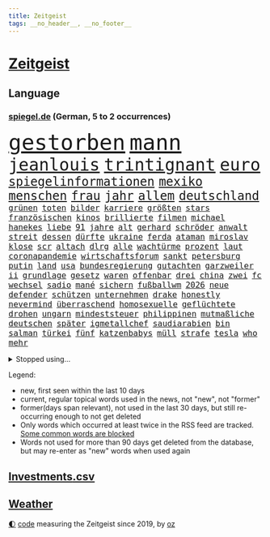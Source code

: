 ```yaml
---
title: Zeitgeist
tags: __no_header__, __no_footer__
---
```


# [Zeitgeist](https://oliz.io/zeitgeist/)

## Language

<h3><a href="https://www.spiegel.de" target="_blank">spiegel.de</a> (German, 5 to 2 occurrences)</h3>
<p style="font-family:monospace">
<span style="font-size:32pt"><a href="news_links.html#gestorben" class="current">gestorben</a></span>
<span style="font-size:32pt"><a href="news_links.html#mann" class="current">mann</a></span>
<br>
<span style="font-size:25pt"><a href="news_links.html#jeanlouis" class="new">jeanlouis</a></span>
<span style="font-size:25pt"><a href="news_links.html#trintignant" class="new">trintignant</a></span>
<span style="font-size:25pt"><a href="news_links.html#euro" class="current">euro</a></span>
<br>
<span style="font-size:18pt"><a href="news_links.html#spiegelinformationen" class="current">spiegelinformationen</a></span>
<span style="font-size:18pt"><a href="news_links.html#mexiko" class="current">mexiko</a></span>
<span style="font-size:18pt"><a href="news_links.html#menschen" class="current">menschen</a></span>
<span style="font-size:18pt"><a href="news_links.html#frau" class="current">frau</a></span>
<span style="font-size:18pt"><a href="news_links.html#jahr" class="current">jahr</a></span>
<span style="font-size:18pt"><a href="news_links.html#allem" class="current">allem</a></span>
<span style="font-size:18pt"><a href="news_links.html#deutschland" class="current">deutschland</a></span>
<br>
<span style="font-size:12pt"><a href="news_links.html#grünen" class="current">grünen</a></span>
<span style="font-size:12pt"><a href="news_links.html#toten" class="current">toten</a></span>
<span style="font-size:12pt"><a href="news_links.html#bilder" class="current">bilder</a></span>
<span style="font-size:12pt"><a href="news_links.html#karriere" class="current">karriere</a></span>
<span style="font-size:12pt"><a href="news_links.html#größten" class="current">größten</a></span>
<span style="font-size:12pt"><a href="news_links.html#stars" class="current">stars</a></span>
<span style="font-size:12pt"><a href="news_links.html#französischen" class="current">französischen</a></span>
<span style="font-size:12pt"><a href="news_links.html#kinos" class="current">kinos</a></span>
<span style="font-size:12pt"><a href="news_links.html#brillierte" class="current">brillierte</a></span>
<span style="font-size:12pt"><a href="news_links.html#filmen" class="current">filmen</a></span>
<span style="font-size:12pt"><a href="news_links.html#michael" class="current">michael</a></span>
<span style="font-size:12pt"><a href="news_links.html#hanekes" class="new">hanekes</a></span>
<span style="font-size:12pt"><a href="news_links.html#liebe" class="current">liebe</a></span>
<span style="font-size:12pt"><a href="news_links.html#91" class="current">91</a></span>
<span style="font-size:12pt"><a href="news_links.html#jahre" class="current">jahre</a></span>
<span style="font-size:12pt"><a href="news_links.html#alt" class="current">alt</a></span>
<span style="font-size:12pt"><a href="news_links.html#gerhard" class="current">gerhard</a></span>
<span style="font-size:12pt"><a href="news_links.html#schröder" class="current">schröder</a></span>
<span style="font-size:12pt"><a href="news_links.html#anwalt" class="current">anwalt</a></span>
<span style="font-size:12pt"><a href="news_links.html#streit" class="current">streit</a></span>
<span style="font-size:12pt"><a href="news_links.html#dessen" class="current">dessen</a></span>
<span style="font-size:12pt"><a href="news_links.html#dürfte" class="current">dürfte</a></span>
<span style="font-size:12pt"><a href="news_links.html#ukraine" class="current">ukraine</a></span>
<span style="font-size:12pt"><a href="news_links.html#ferda" class="new">ferda</a></span>
<span style="font-size:12pt"><a href="news_links.html#ataman" class="new">ataman</a></span>
<span style="font-size:12pt"><a href="news_links.html#miroslav" class="new">miroslav</a></span>
<span style="font-size:12pt"><a href="news_links.html#klose" class="new">klose</a></span>
<span style="font-size:12pt"><a href="news_links.html#scr" class="new">scr</a></span>
<span style="font-size:12pt"><a href="news_links.html#altach" class="new">altach</a></span>
<span style="font-size:12pt"><a href="news_links.html#dlrg" class="current">dlrg</a></span>
<span style="font-size:12pt"><a href="news_links.html#alle" class="current">alle</a></span>
<span style="font-size:12pt"><a href="news_links.html#wachtürme" class="new">wachtürme</a></span>
<span style="font-size:12pt"><a href="news_links.html#prozent" class="current">prozent</a></span>
<span style="font-size:12pt"><a href="news_links.html#laut" class="current">laut</a></span>
<span style="font-size:12pt"><a href="news_links.html#coronapandemie" class="current">coronapandemie</a></span>
<span style="font-size:12pt"><a href="news_links.html#wirtschaftsforum" class="current">wirtschaftsforum</a></span>
<span style="font-size:12pt"><a href="news_links.html#sankt" class="current">sankt</a></span>
<span style="font-size:12pt"><a href="news_links.html#petersburg" class="current">petersburg</a></span>
<span style="font-size:12pt"><a href="news_links.html#putin" class="current">putin</a></span>
<span style="font-size:12pt"><a href="news_links.html#land" class="current">land</a></span>
<span style="font-size:12pt"><a href="news_links.html#usa" class="current">usa</a></span>
<span style="font-size:12pt"><a href="news_links.html#bundesregierung" class="current">bundesregierung</a></span>
<span style="font-size:12pt"><a href="news_links.html#gutachten" class="current">gutachten</a></span>
<span style="font-size:12pt"><a href="news_links.html#garzweiler" class="current">garzweiler</a></span>
<span style="font-size:12pt"><a href="news_links.html#ii" class="current">ii</a></span>
<span style="font-size:12pt"><a href="news_links.html#grundlage" class="new">grundlage</a></span>
<span style="font-size:12pt"><a href="news_links.html#gesetz" class="current">gesetz</a></span>
<span style="font-size:12pt"><a href="news_links.html#waren" class="current">waren</a></span>
<span style="font-size:12pt"><a href="news_links.html#offenbar" class="current">offenbar</a></span>
<span style="font-size:12pt"><a href="news_links.html#drei" class="current">drei</a></span>
<span style="font-size:12pt"><a href="news_links.html#china" class="current">china</a></span>
<span style="font-size:12pt"><a href="news_links.html#zwei" class="current">zwei</a></span>
<span style="font-size:12pt"><a href="news_links.html#fc" class="current">fc</a></span>
<span style="font-size:12pt"><a href="news_links.html#wechsel" class="current">wechsel</a></span>
<span style="font-size:12pt"><a href="news_links.html#sadio" class="current">sadio</a></span>
<span style="font-size:12pt"><a href="news_links.html#mané" class="current">mané</a></span>
<span style="font-size:12pt"><a href="news_links.html#sichern" class="current">sichern</a></span>
<span style="font-size:12pt"><a href="news_links.html#fußballwm" class="current">fußballwm</a></span>
<span style="font-size:12pt"><a href="news_links.html#2026" class="current">2026</a></span>
<span style="font-size:12pt"><a href="news_links.html#neue" class="current">neue</a></span>
<span style="font-size:12pt"><a href="news_links.html#defender" class="new">defender</a></span>
<span style="font-size:12pt"><a href="news_links.html#schützen" class="current">schützen</a></span>
<span style="font-size:12pt"><a href="news_links.html#unternehmen" class="current">unternehmen</a></span>
<span style="font-size:12pt"><a href="news_links.html#drake" class="current">drake</a></span>
<span style="font-size:12pt"><a href="news_links.html#honestly" class="new">honestly</a></span>
<span style="font-size:12pt"><a href="news_links.html#nevermind" class="new">nevermind</a></span>
<span style="font-size:12pt"><a href="news_links.html#überraschend" class="current">überraschend</a></span>
<span style="font-size:12pt"><a href="news_links.html#homosexuelle" class="current">homosexuelle</a></span>
<span style="font-size:12pt"><a href="news_links.html#geflüchtete" class="current">geflüchtete</a></span>
<span style="font-size:12pt"><a href="news_links.html#drohen" class="current">drohen</a></span>
<span style="font-size:12pt"><a href="news_links.html#ungarn" class="current">ungarn</a></span>
<span style="font-size:12pt"><a href="news_links.html#mindeststeuer" class="current">mindeststeuer</a></span>
<span style="font-size:12pt"><a href="news_links.html#philippinen" class="current">philippinen</a></span>
<span style="font-size:12pt"><a href="news_links.html#mutmaßliche" class="current">mutmaßliche</a></span>
<span style="font-size:12pt"><a href="news_links.html#deutschen" class="current">deutschen</a></span>
<span style="font-size:12pt"><a href="news_links.html#später" class="current">später</a></span>
<span style="font-size:12pt"><a href="news_links.html#igmetallchef" class="new">igmetallchef</a></span>
<span style="font-size:12pt"><a href="news_links.html#saudiarabien" class="current">saudiarabien</a></span>
<span style="font-size:12pt"><a href="news_links.html#bin" class="current">bin</a></span>
<span style="font-size:12pt"><a href="news_links.html#salman" class="current">salman</a></span>
<span style="font-size:12pt"><a href="news_links.html#türkei" class="current">türkei</a></span>
<span style="font-size:12pt"><a href="news_links.html#fünf" class="current">fünf</a></span>
<span style="font-size:12pt"><a href="news_links.html#katzenbabys" class="new">katzenbabys</a></span>
<span style="font-size:12pt"><a href="news_links.html#müll" class="current">müll</a></span>
<span style="font-size:12pt"><a href="news_links.html#strafe" class="current">strafe</a></span>
<span style="font-size:12pt"><a href="news_links.html#tesla" class="current">tesla</a></span>
<span style="font-size:12pt"><a href="news_links.html#who" class="current">who</a></span>
<span style="font-size:12pt"><a href="news_links.html#mehr" class="current">mehr</a></span>
</p>
<details>
<summary>Stopped using...</summary>
<p class="former" style="font-size:12pt">
kommunen(604) la(603) locker(603) maske(603) reiner(603) 5(602) abends(602) ausgezeichnet(602) sv(602) verbraucherschützer(602) klimaneutral(601) november(601) summe(601) überwinden(601) ausnahmen(600) geduld(600) kritische(600) rostock(600) sekunden(600) wünschen(600) bewertet(599) klaren(599) rainer(599) riss(599) stiftung(599) theater(599) warentest(599) zahlreichen(599) dauer(598) deswegen(598) erstaunlich(598) schaltet(598) teslachef(598) wählt(598) zurückgetreten(598) 33(597) coronaimpfstoffe(597) erziehung(597) lakers(597) masken(597) militärs(597) präsentieren(597) sarscov2(597) unabhängige(597) abstimmen(596) eingesetzt(596) erlitten(596) gewaltig(596) lebte(596) lesen(596) spdpolitikerin(596) steuert(596) strafen(596) vereinten(596) verschoben(596) wahrheit(596) west(596) übergeben(596) anleger(595) athleten(595) ausschreitungen(595) ehemaliger(595) enthüllt(595) gedenken(595) leere(595) mainz(595) niveau(595) priester(595) überschattet(595) abwehr(594) deutet(594) facebook(594) freiheit(594) ifoinstitut(594) kurzarbeit(594) medikamente(594) zuge(594) berichterstattung(593) christoph(593) diego(593) djokovic(593) fußballprofi(593) höchststand(593) juden(593) libyen(593) planeten(593) preisen(593) verhängte(593) wälder(593) arbeitgeber(592) greifen(592) künftigen(592) schmidt(592) usregierung(592) bundesstaat(591) demonstrationen(591) dominiert(591) einstigen(591) elektroauto(591) forderung(591) geflogen(591) kieler(591) oberste(591) stolz(591) träumen(591) verzicht(591) branchen(590) gesteht(590) passen(590) unbedingt(590) amerikaner(589) amnesty(589) entscheidend(589) körperverletzung(589) langfristig(589) verfolgt(589) verlierer(589) kindesmissbrauch(588) kultur(588) nerven(588) quer(588) versteckt(588) wütend(588) üben(588) belarussische(587) beteiligung(587) freund(587) klassiker(587) wirtschaftsministerium(587) abzug(586) feld(586) milde(586) pflanzen(586) springt(586) südafrika(586) trennen(586) schlechtes(585) ständig(585) amerikanischen(584) bürgermeisterin(584) jerusalem(584) prognosen(584) starker(584) verkaufen(584) arabische(583) affäre(581) beklagt(581) vieles(581) bundesgesundheitsminister(580) februar(580) wirtschaftswachstum(580) zerstören(580) erschienen(579) defensive(578) limit(578) stiegen(578) uefa(578) eigenem(577) erzielte(577) holocaust(577) jahrestag(577) eben(576) reduzieren(575) fortschritte(573) größere(573) bangt(572) einig(570) hohem(570) springen(570) uni(570) landesweit(569) bürgerinnen(568) präsidentenwahl(568) s(568) bezeichnete(567) griechischen(567) klimaziele(567) bangen(566) spannend(566) moschee(565) kräfte(563) intensivstation(560) patzt(560) abermals(559) erforscht(557) schätzen(557) türen(557) liberalen(556) wiedergewählt(551) annäherung(547) rache(542) farbe(536) möglichkeit(536) herzinfarkt(535) versammelt(532) einfache(530) erzieher(529) liter(529) berühmtesten(528) zweieinhalb(525) explodiert(519) rekorde(517) ereignet(505) enthält(500) rasche(494) infos(489) medizinischen(489) geheimen(488) iv(488) schiebt(483) konfrontation(482) singen(478) gaspipeline(477) gezielt(475) ostdeutsche(472) unionsfraktion(470) unwahrscheinlich(470) verlusten(466) kannte(465) recherche(457) notstand(448) hilferuf(444) bürgerrechtler(443) universitäten(441) stimmenfang(437) gekippt(435) redaktion(434) gregor(431) doppelte(430) reformieren(422) vehement(416) herausragende(414) 250(412) scharfen(411) joseph(409) stoltenberg(404) kubicki(402) statistik(395) eskalierte(393) wütenden(389) 2045(386) potsdamer(376) abgegeben(375) absolute(374) 83(373) kontinent(365) akzeptieren(356) aktionäre(354) fassung(352) berge(351) belgischen(350) fachkräftemangel(347) aussterben(343) leichten(343) raste(339) truppe(339) flüchtet(338) lee(337) schwangeren(333) kündigten(331) seenot(330) emirate(327) erhebung(322) warnungen(321) kürzen(319) rechtens(316) bedankt(313) las(311) vegas(311) flut(308) spende(305) erscheint(302) ahrtal(298) maurer(298) höchstwert(297) zutritt(295) dämpfen(289) rückendeckung(288) nachspielzeit(286) boosterimpfung(285) parlaments(284) carrie(281) jahrzehnt(281) ali(279) düsseldorfer(278) fatalen(278) verstecken(278) inneren(276) human(274) moderner(273) stürmen(271) music(268) ussoldaten(268) zorn(268) logistik(266) harris(265) volkspartei(259) hilfsorganisationen(258) ausgeschöpft(256) staatspräsident(256) hoffmann(255) längsten(255) a3(252) staatsanwältin(249) ostdeutschen(246) angezündet(245) hell(245) terodde(245) bitcoins(241) exklusiven(241) radikalen(239) derby(238) kremlsprecher(238) mutmaßliches(238) zündeten(237) demo(236) verdoppeln(235) amtskollegen(234) störungen(233) gezielte(231) annulliert(230) sam(230) virtuellen(230) wahlergebnis(230) grünenpolitiker(229) klägerin(229) halbes(227) kindesmissbrauchs(227) presseschau(227) hendrik(225) knappheit(225) lindern(225) mächtig(225) elke(224) heidenreich(224) nullcovidstrategie(224) siebenmal(223) warburg(223) gasversorgung(222) morde(222) 260(219) erzeugerpreise(219) saal(219) aue(218) messenger(218) volksverhetzung(218) aktivitäten(216) beantwortet(213) kampfjets(213) bereichen(212) bremens(212) 74(211) gewaltsamer(211) überlastung(211) benutzt(208) töchtern(208) euländer(207) zufällig(207) frühling(206) füllkrug(205) materialien(205) niclas(205) soziologe(205) kräftigen(204) lockt(204) zoos(204) gestört(202) beitreten(201) erheblichen(201) bas(200) bärbel(200) reichten(200) gletscher(199) bevorstehenden(196) kartoffeln(196) ausgeben(195) bauarbeiter(194) dienstleister(193) eindringlichen(192) kriminalität(192) schusswaffen(192) viermal(191) unbegründet(190) tottenham(188) fabian(187) gewaltsamen(187) kentucky(187) flüchtenden(186) geringer(186) feierten(184) sportlichen(184) aggression(183) beteiligte(183) buhlen(183) gelb(183) geschmack(183) winfried(183) auseinander(182) bundesfinanzminister(182) vorgesetzte(182) zerocovidpolitik(182) einfacher(181) historischer(180) zielen(180) kontrollierte(179) museen(179) usrepräsentantenhaus(179) zufall(179) blumen(176) vollsperrung(176) vietnam(175) kalb(174) rekordsumme(174) schwein(172) verschiedenen(172) coronaproteste(171) fehlgeburt(171) frieren(171) geboostert(171) angekündigte(170) behauptungen(170) faber(170) american(169) befragten(169) podest(169) beschossen(168) kretschmann(168) landeten(168) negativserie(168) überlebten(168) angeht(167) eukommissionschefin(167) besiegen(166) fdpverkehrsminister(166) kollegin(166) ebay(165) gedenktag(165) hässliche(165) marcus(165) nordische(165) pflegerinnen(164) fußballweltverband(163) männlichkeit(163) stausee(163) student(163) verrat(163) verurteilten(163) dmytro(162) windräder(162) 67(161) verfassungsschützer(161) phoenix(160) moskauer(159) gewährt(158) renault(158) bauer(156) leiser(156) parallelwelt(156) telefonieren(156) genießen(155) jeweils(155) mediatorin(155) roethe(155) senden(155) revision(154) wiegen(154) bafög(153) kader(153) erkennt(151) lockert(151) menschenrechtler(151) auswanderer(150) bronze(150) flugzeugen(150) führungsriege(150) cool(149) fangen(148) traurige(148) verpflichtung(148) erleiden(147) genehmigt(147) 140(146) ausgangssperre(145) weltbekannt(145) helen(144) kumpel(144) ersparnisse(143) lord(143) aufrüstung(142) beweis(142) erfand(142) fossil(142) hinzu(142) systematisch(142) wegfallen(142) brot(140) lasche(140) passierte(140) abgeholt(138) wandern(138) auszugeben(137) bundesaußenministerin(137) unterstützte(137) kunstmarkt(135) schießereien(135) erworben(134) weitreichend(134) familienvater(133) peilt(133) versöhnt(133) wild(133) usfirmen(132) abschuss(131) einbußen(131) handelsabkommen(131) usverteidigungsminister(131) bridge(130) verabreden(130) cruises(129) reparatur(129) schalker(129) unterscheiden(129) enttäuschend(128) wettkampf(128) abgefahren(127) jr(127) stephan(127) teilten(127) verschwindet(127) datenschutz(126) erreichten(125) görlitz(125) tourist(125) überlässt(125) protestierenden(124) weltranglistenersten(124) 61jährige(123) moniert(123) verdreifachen(122) überwachungskameras(122) hinab(120) prorussischen(120) wiederum(120) zaudern(120) bestürzt(119) stemmen(119) luftangriff(118) offenbaren(118) operation(118) cyberattacken(117) fake(117) häftlingen(117) kondome(117) natogeneralsekretär(117) cowboys(116) dominierten(116) einheit(116) verdanken(115) 49(114) säbelrasseln(113) fisch(112) hongkongs(112) motivierte(112) nützt(112) protagonisten(112) weltkriegs(112) dgbchef(111) photography(111) sofortige(111) umfragen(111) homosexualität(110) neuregelung(110) aufteilen(109) haustiere(108) kampfflugzeuge(108) idaroberstein(107) infolge(107) vergab(106) 350(105) ai(105) mekong(105) runter(105) young(105) abschieds(104) elektronische(104) unterbrechen(104) verwundete(104) barrier(103) reef(103) systeme(103) teslafabrik(103) unbewaffnete(103) gesichtserkennung(102) niederlegen(102) schlussstrich(101) pausen(100) peace(100) ruinen(100) staatskanzlei(100) ausgeweitet(99) kusel(99) neubrandenburg(99) verspätungen(99) übergossen(99) flughafens(98) funktionäre(98) hausdurchsuchung(98) tui(98) vollständigen(98) lizenz(97) beschleunigt(96) besonderheiten(96) traurig(96) elektronischen(95) usamerikanerin(95) vereine(94) preußen(93) schuster(93) terrorverdacht(93) bauch(92) einsam(92) saudiarabiens(92) spiegeltitelstory(92) ausfiel(91) inakzeptabel(91) mac(91) machbar(91) videoschalte(91) ausfällt(90) ausgenutzt(90) ei(90) fillon(90) beschuss(89) champsélysées(89) spdchef(89) wesentlich(89) 19jährige(88) cas(88) erliegen(88) fluss(88) luxusauto(88) natomitgliedschaft(88) sportgerichtshof(88) a7(87) kisten(87) koalas(87) passé(87) prorussische(87) verbrachte(87) auswandern(86) erwürgt(86) impfschutz(86) kutschaty(86) rechtsextremist(86) zugenommen(86) erfolgreicher(85) fluggast(85) lieferstopp(85) siege(85) angestoßen(84) besaß(84) betreiben(84) co₂abgabe(84) first(84) freundschaft(84) gewehr(84) nächtlichen(84) schauer(84) spitzenkandidaten(84) grundwasser(83) regionalliga(83) rotweiss(83) veruntreuung(83) waldbesitzer(83) beliefert(82) blitzschnell(82) clearview(82) gebiete(82) mangelhaft(82) mittagspause(82) tankt(82) verteidigungsbündnis(82) 52jähriger(81) deborah(81) gebäudes(81) muslim(81) virtual(81) überarbeitet(81) jahreszeit(80) nass(80) beruhigt(79) eingenommen(79) kremlchefs(79) ostfriesischen(79) instrumentalisiert(78) nkunku(78) nützlich(78) weitem(78) beugt(77) gestochen(77) kiewer(77) applaus(76) deutliches(76) harrten(76) industrienationen(76) katastrophale(76) niedergestochen(76) spannendes(76) unsicher(76) überwiegt(76) 32jährige(75) angelegten(75) blume(75) csugeneralsekretär(75) offizieller(75) stufen(75) anlässlich(74) argumentieren(74) aussetzung(74) außergewöhnliche(74) bp(74) eintritt(74) exkanzlers(74) freiwillige(73) normaler(73) strategische(73) traditionsklub(73) verfolgungsjagd(73) zuwiderhandlung(73) zäsur(73) group(72) knöllchen(72) natotreffen(72) polizeiwagen(72) angreifern(71) binnenflüchtlinge(71) empfang(71) malik(71) natochef(71) rettungshubschrauber(71) arbeitsbedingungen(70) bombenanschlag(70) expartnerin(70) ungewiss(70) zunimmt(70) abgewehrt(69) geburtsklinik(69) kinderpsychiater(69) einzigartigen(68) herkunft(68) verspottete(68) äckern(68) alpenrepublik(67) besitzern(67) bussen(67) eigentor(67) einkauf(67) lindners(67) trier(67) burkhard(66) tyson(66) verfügt(66) abtreibungsgegner(65) beanspruchen(65) rapide(65) bezug(64) chemiewaffen(64) günstigste(64) interimspräsident(64) künstlerinnen(64) verschlechterte(64) volkes(64) weltkulturerbe(64) westküste(64) boxer(63) evakuierungen(63) gottes(63) hauptversammlung(63) ortsbesuch(63) reanimiert(63) saisonende(63) exprofi(62) grenzt(62) internetzensur(62) jake(62) koordination(62) mach(62) nötige(62) patrick(62) saharastaub(62) spieltags(62) staub(62) bonuszahlungen(61) coronagelder(61) mittleren(61) abtreiben(60) militärbündnisses(60) niedersächsischen(60) nikolaj(60) prämiert(60) selenska(60) ungewohnten(60) anfänge(59) ukrainehilfe(59) ultras(59) villen(59) einberufen(58) flossen(58) glaube(58) lodern(58) pyrotechnik(58) roms(58) sachverständige(58) sahara(58) traktoren(58) abgabe(57) co₂ausstoß(57) koordinator(57) lohnpreisspirale(57) optisch(57) strategisch(57) zellen(57) zerocovidstrategie(57) 39(56) aramco(56) bundesligaspieltag(56) günstigsten(56) lecker(56) olga(56) saudi(56) verschlechtern(56) völkermord(56) anke(55) kiffen(55) konsortium(55) menschlicher(55) millionenspende(55) rehlinger(55) satte(55) tschechiens(55) basketballer(54) dgbvorsitzende(54) erlauben(54) halbiert(54) kéré(54) sportchef(54) westukraine(54) angriffskriegs(53) ausrichten(53) auszugehen(53) beobachtete(53) erhalt(53) kunstsammlung(53) potter(53) schwadronierte(53) zentralrat(53) machtwechsel(52) antwerpen(51) detaillierten(51) dmitrij(51) flüssiggasterminals(51) gentwevelgem(51) interner(51) luxusvillen(51) bunker(50) zulegen(50) 2003(49) astronaut(49) diesjährigen(49) fang(49) schmecken(49) untersagen(49) wahlkarten(49) wählerwanderung(49) zuschauern(48) grundstücke(47) louis(47) neutral(47) schiffbrüchige(47) erwies(46) itbranche(46) reuter(46) schiedsgericht(46) schulsystem(46) vorsätzlicher(46) angeschlagene(45) lahmzulegen(45) mordkommission(45) rekordniveau(45) riskieren(45) räuber(45) viertelmillion(45) wiegelt(45) zuschüsse(45) öpnv(45) al(44) arbeitslosigkeit(44) feldenkirchen(44) françois(44) jemenitische(44) leeres(44) evakuierungsmission(43) heldentum(43) jurij(43) kreuz(43) siebzigerjahre(43) sowjetischen(43) südossetien(43) züchter(43) boxen(42) dissertation(42) gärtner(42) hochrechnungen(42) jamal(42) khashoggi(42) kohfeldt(42) konkret(42) tvsender(42) tötungsdelikt(42) unerwünschten(42) 16jährige(41) bafögreform(41) doktorarbeit(41) flüssiges(41) huber(41) konjunktureinbruch(41) verpflichtenden(41) volkswirtschaft(41) welch(41) besseres(40) bremse(40) ehrenmal(40) streifen(40) aufgewacht(39) buschland(39) mandat(39) mehrheiten(39) traumatisiert(39) tschernihiw(39) wahllos(39) rica(38) eupläne(37) gewalttaten(37) kompromissvorschlag(37) voneinander(37) banker(36) belegschaft(36) darsteller(36) enges(36) hector(36) schindler(36) 26jähriger(35) bäckerei(35) gitarre(35) nebensache(35) rajapaksa(35) titelkampf(35) veranstaltet(35) francois(34) friedenstauben(34) klos(34) pferderennen(34) phosphormunition(34) wetterexperten(34) afrikaner(33) gerichts(33) morden(33) mordverdachts(33) ngo(33) nicola(33) verteidigungsausschuss(33) beine(32) fotografie(32) franken(32) hilfreich(32) sechsstellige(32) stünde(32) willige(32) bebt(31) bergsteiger(31) knopfdruck(31) kommender(31) menschenhandel(31) millionenschwere(31) stellvertretende(31) videocall(31) vierstellige(31) frühzeitig(30) gestaltete(30) recherchen(30) wertvolle(30) würdigung(30) besserer(29) fsv(29) gefangenenaustausch(29) parkhaus(29) blüte(28) joker(28) playoffspiel(28) titanic(28) unbekannt(28) bauchschmerzen(27) bleib(27) normalisiert(27) oasis(27) sexpartnerin(27) spiritus(27) torsten(27) arminias(26) ausfuhren(26) cameron(26) funkspruch(26) geschädigt(26) palästinensern(26) predigt(26) wels(26) gaseta(25) kopfverletzung(25) nowaja(25) stahlwerks(25) vorzulegen(25) feiertage(24) kriegsverletzte(24) routen(24) stadien(24) enkel(23) gekürzt(23) koalitionen(23) kopfankopfrennen(23) mannheim(23) muslimen(23) suns(23) verbliebenen(23) zubereiten(23) ecuadorianischen(22) eingewiesen(22) kantersieg(22) ko(22) konstantin(22) kuhle(22) marktmanipulation(22) politikwissenschaftlerin(22) wahre(22) aktionären(21) besonderheit(21) fragwürdige(21) leerstelle(21) scholz’(21) steigerungen(21) usrapper(21) aufeinander(20) ergebnissen(20) hermann(20) onlineschule(20) puppe(20) stärkeres(20) unesco(20) 2006(19) boomt(19) el(19) exfraktionschef(19) harz(19) rüsten(19) verhängnis(19) anlaufstelle(18) anonym(18) eugrenzschutzagentur(18) frontex(18) horizont(18) industriestaaten(18) kippt(18) niinistö(18) präsidiumsmitglieder(18) sauli(18) ökologisch(18) asowregiment(17) gestiegener(17) hackerangriffe(17) stauten(17) verheiratet(17) gehör(16) machine(16) schrecklich(16) 4500(15) abtransportiert(15) lukrative(15) wahlkampfendspurt(15) zehnten(15) meistertitel(14) mähdrescher(14) panzerhaubitze(14) ölboykott(14) abgeschrieben(13) allmählich(13) bedrohlich(13) delikte(13) gaslieferstopp(13) raf(13) wohnhäusern(13) beisein(12) doctor(12) lehre(12) olympiastadion(12) regionalverkehr(12) trüben(12) atlas(11) bedienen(11) dortige(11) fein(11) maskenaffäre(11)
</p>
</details>
<p>Legend:
<ul>
<li><span class="new">new</span>, first seen within the last 10 days</li>
<li><span class="current">current</span>, regular topical words used in the news, not "new", not "former"</li>
<li><span class="former">former(days span relevant)</span>, not used in the last 30 days, but still re-occurring enough to not get deleted</li>
<li>Only words which occurred at least twice in the RSS feed are tracked. <a href="language/filters.py">Some common words are blocked</a></li>
<li>Words not used for more than 90 days get deleted from the database, but may re-enter as "new" words when used again</li>
</ul>
</p>

## [Investments](investments.html)[.csv](investments.csv)

## [Weather](weather.html)

<footer>
<a href="javascript:toggleTheme()" class="nav">🌓</a>
<a href="https://github.com/ooz/zeitgeist">code</a> measuring the Zeitgeist since 2019, by <a href="https://oliz.io">oz</a>
</footer>
